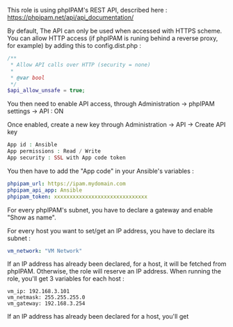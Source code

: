 This role is using phpIPAM's REST API, described here : https://phpipam.net/api/api_documentation/

By default, The API can only be used when accessed with HTTPS scheme.
You can allow HTTP access (if phpIPAM is runing behind a reverse proxy, for example) by adding this to config.dist.php :

```php
/**
 * Allow API calls over HTTP (security = none)
 *
 * @var bool
 */
$api_allow_unsafe = true;
```

You then need to enable API access, through Administration -> phpIPAM settings -> API : ON

Once enabled, create a new key through Administration -> API -> Create API key

```php
App id : Ansible
App permissions : Read / Write
App security : SSL with App code token
```

You then have to add the "App code" in your Ansible's variables :

```yml
phpipam_url: https://ipam.mydomain.com
phpipam_api_app: Ansible
phpipam_token: xxxxxxxxxxxxxxxxxxxxxxxxxxxxxx
```

For every phpIPAM's subnet, you have to declare a gateway and enable "Show as name".

For every host you want to set/get an IP address, you have to declare its subnet :

```yaml
vm_network: "VM Network"
```

If an IP address has already been declared, for a host, it will be fetched from phpIPAM. Otherwise, the role will reserve an IP address.
When running the role, you'll get 3 variables for each host :

```
vm_ip: 192.168.3.101
vm_netmask: 255.255.255.0
vm_gateway: 192.168.3.254
```


If an IP address has already been declared for a host, you'll get
